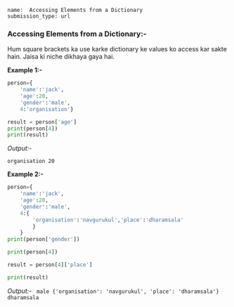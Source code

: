 ```ngMeta
name:  Accessing Elements from a Dictionary
submission_type: url
```


### Accessing Elements from a Dictionary:-


Hum square brackets ka use karke dictionary ke values ko access kar sakte hain. Jaisa ki niche dikhaya gaya hai.

**Example 1:-**

```python
person={
    'name':'jack',
    'age':20,
    'gender':'male',
    4:'organisation'}

result = person['age'] 
print(person[4])
print(result)
 ```
    
*Output:-*

`organisation 20 ` 

**Example 2:-**
```python
person={
    'name':'jack',
    'age':20,
    'gender':'male',
    4:{
        'organisation':'navgurukul','place':'dharamsala'
        }
    }
print(person['gender'])

print(person[4])

result = person[4]['place']

print(result)
 ```
   
*Output:-*
`  male {'organisation': 'navgurukul', 'place': 'dharamsala'}
 dharamsala
`
   	 
